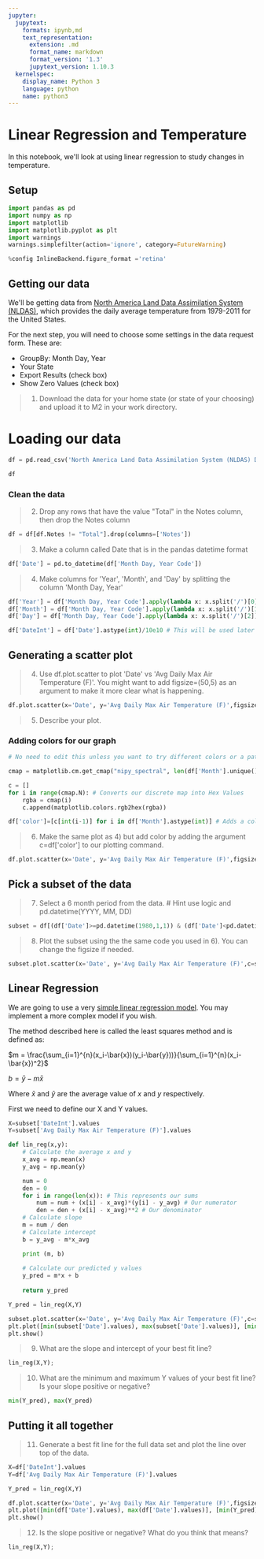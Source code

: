 ```yaml
---
jupyter:
  jupytext:
    formats: ipynb,md
    text_representation:
      extension: .md
      format_name: markdown
      format_version: '1.3'
      jupytext_version: 1.10.3
  kernelspec:
    display_name: Python 3
    language: python
    name: python3
---
```


# Linear Regression and Temperature


In this notebook, we'll look at using linear regression to study changes in temperature.


## Setup

```python
import pandas as pd
import numpy as np
import matplotlib
import matplotlib.pyplot as plt
import warnings
warnings.simplefilter(action='ignore', category=FutureWarning)

%config InlineBackend.figure_format ='retina'
```

## Getting our data


We'll be getting data from [North America Land Data Assimilation System (NLDAS)](https://wonder.cdc.gov/NASA-NLDAS.html), which provides the daily average temperature from 1979-2011 for the United States.


For the next step, you will need to choose some settings in the data request form. These are:

- GroupBy: Month Day, Year
- Your State
- Export Results (check box)
- Show Zero Values (check box)


>1) Download the data for your home state (or state of your choosing) and upload it to M2 in your work directory.


# Loading our data

```python
df = pd.read_csv('North America Land Data Assimilation System (NLDAS) Daily Air Temperatures and Heat Index (1979-2011).txt',delimiter='\t',skipfooter=14,engine='python')
```

```python
df
```

### Clean the data


>2) Drop any rows that have the value "Total" in the Notes column, then drop the Notes column

```python
df = df[df.Notes != "Total"].drop(columns=['Notes'])
```

>3) Make a column called Date that is in the pandas datetime format

```python
df['Date'] = pd.to_datetime(df['Month Day, Year Code'])
```

>4) Make columns for 'Year', 'Month', and 'Day' by splitting the column 'Month Day, Year'

```python
df['Year'] = df['Month Day, Year Code'].apply(lambda x: x.split('/')[0])
df['Month'] = df['Month Day, Year Code'].apply(lambda x: x.split('/')[1])
df['Day'] = df['Month Day, Year Code'].apply(lambda x: x.split('/')[2])
```

```python
df['DateInt'] = df['Date'].astype(int)/10e10 # This will be used later
```

## Generating a scatter plot


> 4) Use df.plot.scatter to plot 'Date' vs 'Avg Daily Max Air Temperature (F)'. You might want to add figsize=(50,5) as an argument to make it more clear what is happening.

```python
df.plot.scatter(x='Date', y='Avg Daily Max Air Temperature (F)',figsize=(50,5))
```

>5) Describe your plot.


### Adding colors for our graph

```python
# No need to edit this unless you want to try different colors or a pattern other than colors by month

cmap = matplotlib.cm.get_cmap("nipy_spectral", len(df['Month'].unique())) # Builds a discrete color mapping using a built in matplotlib color map

c = []
for i in range(cmap.N): # Converts our discrete map into Hex Values
    rgba = cmap(i)
    c.append(matplotlib.colors.rgb2hex(rgba))

df['color']=[c[int(i-1)] for i in df['Month'].astype(int)] # Adds a column to our dataframe with the color we want for each row
```

>6) Make the same plot as 4) but add color by adding the argument c=df\['color'\] to our plotting command.

```python
df.plot.scatter(x='Date', y='Avg Daily Max Air Temperature (F)',figsize=(50,5),c=df['color'])
```

## Pick a subset of the data


>7) Select a 6 month period from the data. # Hint use logic and pd.datetime(YYYY, MM, DD)

```python
subset = df[(df['Date']>=pd.datetime(1980,1,1)) & (df['Date']<pd.datetime(1980,7,1))]
```

>8) Plot the subset using the the same code you used in 6). You can change the figsize if needed.

```python
subset.plot.scatter(x='Date', y='Avg Daily Max Air Temperature (F)',c=subset['color'])
```

## Linear Regression


We are going to use a very [simple linear regression model](https://en.wikipedia.org/wiki/Simple_linear_regression). You may implement a more complex model if you wish.

The method described here is called the least squares method and is defined as:

$m = \frac{\sum_{i=1}^{n}(x_i-\bar{x})(y_i-\bar{y}))}{\sum_{i=1}^{n}(x_i-\bar{x})^2}$

$b = \bar{y} - m\bar{x}$

Where $\bar{x}$ and $\bar{y}$ are the average value of $x$ and $y$ respectively.


First we need to define our X and Y values.

```python
X=subset['DateInt'].values
Y=subset['Avg Daily Max Air Temperature (F)'].values
```

```python
def lin_reg(x,y):
    # Calculate the average x and y
    x_avg = np.mean(x)
    y_avg = np.mean(y)

    num = 0
    den = 0
    for i in range(len(x)): # This represents our sums
        num = num + (x[i] - x_avg)*(y[i] - y_avg) # Our numerator
        den = den + (x[i] - x_avg)**2 # Our denominator
    # Calculate slope
    m = num / den
    # Calculate intercept
    b = y_avg - m*x_avg

    print (m, b)
    
    # Calculate our predicted y values
    y_pred = m*x + b
    
    return y_pred
```

```python
Y_pred = lin_reg(X,Y)
```

```python
subset.plot.scatter(x='Date', y='Avg Daily Max Air Temperature (F)',c=subset['color'])
plt.plot([min(subset['Date'].values), max(subset['Date'].values)], [min(Y_pred), max(Y_pred)], color='red') # best fit line
plt.show()
```

>9) What are the slope and intercept of your best fit line?

```python
lin_reg(X,Y);
```

>10) What are the minimum and maximum Y values of your best fit line? Is your slope positive or negative?

```python
min(Y_pred), max(Y_pred)
```

## Putting it all together


>11) Generate a best fit line for the full data set and plot the line over top of the data.

```python
X=df['DateInt'].values
Y=df['Avg Daily Max Air Temperature (F)'].values
```

```python
Y_pred = lin_reg(X,Y)
```

```python
df.plot.scatter(x='Date', y='Avg Daily Max Air Temperature (F)',figsize=(50,5),c=df['color'])
plt.plot([min(df['Date'].values), max(df['Date'].values)], [min(Y_pred), max(Y_pred)], color='red') # best fit line
plt.show()
```

>12) Is the slope positive or negative? What do you think that means?

```python
lin_reg(X,Y);
```

```python

```
